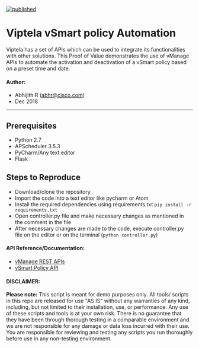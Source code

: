 [![published](https://static.production.devnetcloud.com/codeexchange/assets/images/devnet-published.svg)](https://developer.cisco.com/codeexchange/github/repo/gve-sw/Viptela-vSmart-Policy-Toggle-master)

# Viptela vSmart policy Automation
Viptela has a set of APIs which can be used to integrate its functionalities with other solutions. This Proof of Value demonstrates the use of vManage APIs to automate the activation and deactivation of a vSmart policy based on a preset time and date.

#### Author:

* Abhijith R (abhr@cisco.com)
*  Dec 2018
***

## Prerequisites
* Python 2.7
* APScheduler 3.5.3
* PyCharm/Any text editor
* Flask

## Steps to Reproduce
* Download/clone the repository
* Import the code into a text editor like pycharm or Atom
* Install the required dependencies using requirements.txt ```pip install -r requirements.txt```
* Open controller.py file and make necessary changes as mentioned in the comment in the file
* After necessary changes are made to the code, execute controller.py file on the editor or on the terminal (```python controller.py```)

#### API Reference/Documentation:
* [vManage REST APIs](https://sdwan-docs.cisco.com/Product_Documentation/Command_Reference/vManage_REST_APIs/vManage_REST_APIs_Overview)
* [vSmart Policy API](https://sdwan-docs.cisco.com/Product_Documentation/Command_Reference/vManage_REST_APIs/Device_Configuration_APIs/vSmart_Policy#Activate_vSmart_Policy)

#### DISCLAIMER:
<b>Please note:</b> This script is meant for demo purposes only. All tools/ scripts in this repo are released for use "AS IS" without any warranties of any kind, including, but not limited to their installation, use, or performance. Any use of these scripts and tools is at your own risk. There is no guarantee that they have been through thorough testing in a comparable environment and we are not responsible for any damage or data loss incurred with their use.
You are responsible for reviewing and testing any scripts you run thoroughly before use in any non-testing environment.
